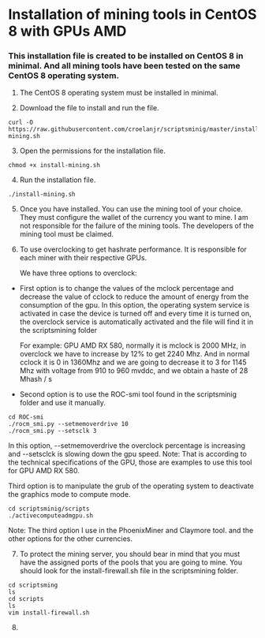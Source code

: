 # Installation of mining tools in CentOS 8 with GPUs AMD

### This installation file is created to be installed on CentOS 8 in minimal. And all mining tools have been tested on the same CentOS 8 operating system.

1. The CentOS 8 operating system must be installed in minimal.

2. Download the file to install and run the file.

```
curl -O https://raw.githubusercontent.com/croelanjr/scriptsminig/master/install-mining.sh
```
3. Open the permissions for the installation file.

```
chmod +x install-mining.sh
```
4. Run the installation file.

```
./install-mining.sh
```
5. Once you have installed. You can use the mining tool of your choice. They must configure the wallet of the currency you want to mine. I am not responsible for the failure of the mining tools. The developers of the mining tool must be claimed.

6. To use overclocking to get hashrate performance. It is responsible for each miner with their respective GPUs.

    We have three options to overclock:

* First option is to change the values of the mclock percentage and decrease the value of cclock to reduce the amount of energy from the consumption of the gpu. In this option, the operating system service is activated in case the device is turned off and every time it is turned on, the overclock service is automatically activated and the file will find it in the scriptsmining folder

    For example: GPU AMD RX 580, normally it is mclock is 2000 MHz, in overclock we have to increase by 12% to get 2240 Mhz. And in normal cclock it is 0 in 1360Mhz and we are going to decrease it to 3 for 1145 Mhz with voltage from 910 to 960 mvddc, and we obtain a haste of 28 Mhash / s

* Second option is to use the ROC-smi tool found in the scriptsminig folder and use it manually.

```
cd ROC-smi
./rocm_smi.py --setmemoverdrive 10
./rocm_smi.py --setsclk 3 
```

In this option, --setmemoverdrive the overclock percentage is increasing and --setsclck is slowing down the gpu speed. Note: That is according to the technical specifications of the GPU, those are examples to use this tool for GPU AMD RX 580.

Third option is to manipulate the grub of the operating system to deactivate the graphics mode to compute mode.

```
cd scriptsminig/scripts
./activecomputeadmgpu.sh
```

Note: The third option I use in the PhoenixMiner and Claymore tool. and the other options for the other currencies.

7. To protect the mining server, you should bear in mind that you must have the assigned ports of the pools that you are going to mine.
You should look for the install-firewall.sh file in the scriptsmining folder.

```
cd scriptsming
ls
cd scripts
ls
vim install-firewall.sh
```

8. 
